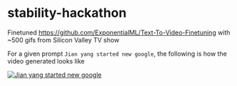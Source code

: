 # stability-hackathon

Finetuned https://github.com/ExponentialML/Text-To-Video-Finetuning with ~500 gifs from Silicon Valley TV show

For a given prompt `Jian yang started new google`, the following is how the video generated looks like

[![Jian yang started new google](https://i.insider.com/5b1703dc1ae66252008b4c19?width=816&format=jpeg)](https://drive.google.com/file/d/13TjQj-JWRAfEKgXznf1yGZFkXBIhdA_R/view?usp=sharing)
